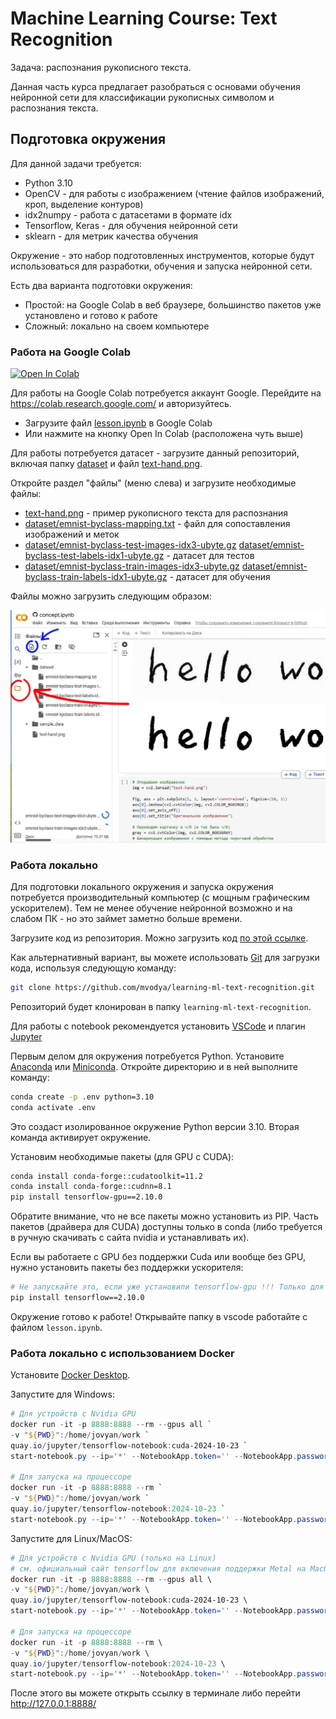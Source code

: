 # Machine Learning Course: Text Recognition

Задача: распознания рукописного текста.

Данная часть курса предлагает разобраться с основами обучения нейронной сети для классификации рукописных символом и распознания текста.

## Подготовка окружения

Для данной задачи требуется:

* Python 3.10
* OpenCV - для работы с изображением (чтение файлов изображений, кроп, выделение контуров)
* idx2numpy - работа с датасетами в формате idx
* Tensorflow, Keras - для обучения нейронной сети
* sklearn - для метрик качества обучения

Окружение - это набор подготовленных инструментов, которые будут использоваться для разработки, обучения и запуска нейронной сети.

Есть два варианта подготовки окружения:

* Простой: на Google Colab в веб браузере, большинство пакетов уже установлено и готово к работе
* Сложный: локально на своем компьютере

### Работа на Google Colab

<a target="_blank" href="https://colab.research.google.com/github/mvodya/learning-ml-text-recognition/blob/main/lesson.ipynb">
  <img src="https://colab.research.google.com/assets/colab-badge.svg" alt="Open In Colab"/>
</a>

Для работы на Google Colab потребуется аккаунт Google. Перейдите на https://colab.research.google.com/ и авторизуйтесь.

* Загрузите файл [lesson.ipynb](lesson.ipynb) в Google Colab
* Или нажмите на кнопку Open In Colab (расположена чуть выше)

Для работы потребуется датасет - загрузите данный репозиторий, включая папку [dataset](dataset) и файл [text-hand.png](text-hand.png).

Откройте раздел "файлы" (меню слева) и загрузите необходимые файлы:

* [text-hand.png](text-hand.png) - пример рукописного текста для распознания
* [dataset/emnist-byclass-mapping.txt](dataset/emnist-byclass-mapping.txt) - файл для сопоставления изображений и меток
* [dataset/emnist-byclass-test-images-idx3-ubyte.gz](dataset/emnist-byclass-test-images-idx3-ubyte.gz) [dataset/emnist-byclass-test-labels-idx1-ubyte.gz](dataset/emnist-byclass-test-labels-idx1-ubyte.gz) - датасет для тестов
* [dataset/emnist-byclass-train-images-idx3-ubyte.gz](dataset/emnist-byclass-train-images-idx3-ubyte.gz) [dataset/emnist-byclass-train-labels-idx1-ubyte.gz](dataset/emnist-byclass-train-labels-idx1-ubyte.gz) - датасет для обучения

Файлы можно загрузить следующим образом:

![how-to-colab-upload-files](how-to-colab-upload-files.jpg)

### Работа локально

Для подготовки локального окружения и запуска окружения потребуется производительный компьютер (с мощным графическим ускорителем). Тем не менее обучение нейронной возможно и на слабом ПК - но это займет заметно больше времени.

Загрузите код из репозитория. Можно загрузить код [по этой ссылке](https://github.com/mvodya/learning-ml-text-recognition/archive/refs/heads/main.zip).

Как альтернативный вариант, вы можете использовать [Git](https://git-scm.com/downloads/win) для загрузки кода, используя следующую команду:

```bash
git clone https://github.com/mvodya/learning-ml-text-recognition.git
```

Репозиторий будет клонирован в папку `learning-ml-text-recognition`.

Для работы с notebook рекомендуется установить [VSCode](https://code.visualstudio.com/Download) и плагин [Jupyter](https://marketplace.visualstudio.com/items?itemName=ms-toolsai.jupyter)

Первым делом для окружения потребуется Python. Установите [Anaconda](https://www.anaconda.com/download) или [Miniconda](https://docs.anaconda.com/miniconda/). Откройте директорию и в ней выполните команду:

```bash
conda create -p .env python=3.10
conda activate .env
```

Это создаст изолированное окружение Python версии 3.10. Вторая команда активирует окружение.

Установим необходимые пакеты (для GPU с CUDA):

```bash
conda install conda-forge::cudatoolkit=11.2
conda install conda-forge::cudnn=8.1
pip install tensorflow-gpu==2.10.0
```

Обратите внимание, что не все пакеты можно установить из PIP. Часть пакетов (драйвера для CUDA) доступны только в conda (либо требуется в ручную скачивать с сайта nvidia и устанавливать их).

Если вы работаете с GPU без поддержки Cuda или вообще без GPU, нужно установить пакеты без поддержки ускорителя:

```bash
# Не запускайте это, если уже установили tensorflow-gpu !!! Только для компьютеров без Nvidia GPU
pip install tensorflow==2.10.0
```

Окружение готово к работе! Открывайте папку в vscode работайте с файлом `lesson.ipynb`.

### Работа локально с использованием Docker

Установите [Docker Desktop](https://www.docker.com/products/docker-desktop/).

Запустите для Windows:

```powershell
# Для устройств с Nvidia GPU
docker run -it -p 8888:8888 --rm --gpus all `
-v "${PWD}":/home/jovyan/work `
quay.io/jupyter/tensorflow-notebook:cuda-2024-10-23 `
start-notebook.py --ip='*' --NotebookApp.token='' --NotebookApp.password=''

# Для запуска на процессоре
docker run -it -p 8888:8888 --rm `
-v "${PWD}":/home/jovyan/work `
quay.io/jupyter/tensorflow-notebook:2024-10-23 `
start-notebook.py --ip='*' --NotebookApp.token='' --NotebookApp.password=''
```

Запустите для Linux/MacOS:

```powershell
# Для устройств с Nvidia GPU (только на Linux)
# см. официальный сайт tensorflow для включения поддержки Metal на MacOS
docker run -it -p 8888:8888 --rm --gpus all \
-v "${PWD}":/home/jovyan/work \
quay.io/jupyter/tensorflow-notebook:cuda-2024-10-23 \
start-notebook.py --ip='*' --NotebookApp.token='' --NotebookApp.password=''

# Для запуска на процессоре
docker run -it -p 8888:8888 --rm \
-v "${PWD}":/home/jovyan/work \
quay.io/jupyter/tensorflow-notebook:2024-10-23 \
start-notebook.py --ip='*' --NotebookApp.token='' --NotebookApp.password=''
```

После этого вы можете открыть ссылку в терминале либо перейти http://127.0.0.1:8888/